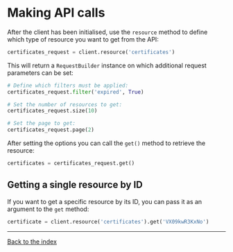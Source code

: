 # Making API calls
After the client has been initialised, use the `resource` method to define which type of resource you want to get from 
the API:

```python
certificates_request = client.resource('certificates')
```

This will return a `RequestBuilder` instance on which additional request parameters can be set:

```python
# Define which filters must be applied:
certificates_request.filter('expired', True)

# Set the number of resources to get:
certificates_request.size(10)

# Set the page to get:
certificates_request.page(2)
```

After setting the options you can call the `get()` method to retrieve the resource:
```python
certificates = certificates_request.get()
```

## Getting a single resource by ID
If you want to get a specific resource by its ID, you can pass it as an argument to the `get` method:
```python
certificate = client.resource('certificates').get('VX09kwR3KxNo')
```

---

[Back to the index](index.md)

